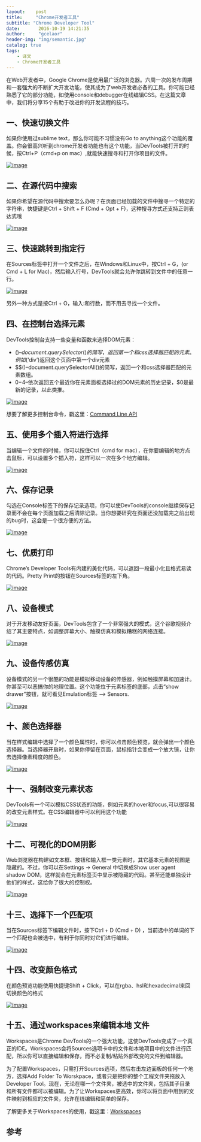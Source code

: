 ```yaml
---
layout:    post
title:     "Chrome开发者工具"
subtitle: "Chrome Developer Tool"
date:       2016-10-19 14:21:35
author:     "gcelaor"
header-img: "img/semantic.jpg"
catalog: true
tags:
    - 译文
    - Chrome开发者工具
---
```

在Web开发者中，Google Chrome是使用最广泛的浏览器。六周一次的发布周期和一套强大的不断扩大开发功能，使其成为了web开发者必备的工具。你可能已经熟悉了它的部分功能，如使用console和debugger在线编辑CSS。在这篇文章中，我们将分享15个有助于改进你的开发流程的技巧。

## 一、快速切换文件

如果你使用过sublime text，那么你可能不习惯没有Go to anything这个功能的覆盖。你会很高兴听到chrome开发者功能也有这个功能，当DevTools被打开的时候，按Ctrl+P（cmd+p on mac）,就能快速搜寻和打开你项目的文件。

[![image](https://camo.githubusercontent.com/83097ccca29010988e821b03ef3a2cd93a3bb672/687474703a2f2f63646e2e7475746f7269616c7a696e652e636f6d2f77702d636f6e74656e742f75706c6f6164732f323031352f30332f312e676966)](https://camo.githubusercontent.com/83097ccca29010988e821b03ef3a2cd93a3bb672/687474703a2f2f63646e2e7475746f7269616c7a696e652e636f6d2f77702d636f6e74656e742f75706c6f6164732f323031352f30332f312e676966)

## 二、在源代码中搜索

如果你希望在源代码中搜索要怎么办呢？在页面已经加载的文件中搜寻一个特定的字符串，快捷键是Ctrl + Shift + F (Cmd + Opt + F)，这种搜寻方式还支持正则表达式哦

[![image](https://camo.githubusercontent.com/2f11c9efe247a8e182c123a8e31155d810e7ae16/687474703a2f2f63646e2e7475746f7269616c7a696e652e636f6d2f77702d636f6e74656e742f75706c6f6164732f323031352f30332f322e536561726368416c6c2e676966)](https://camo.githubusercontent.com/2f11c9efe247a8e182c123a8e31155d810e7ae16/687474703a2f2f63646e2e7475746f7269616c7a696e652e636f6d2f77702d636f6e74656e742f75706c6f6164732f323031352f30332f322e536561726368416c6c2e676966)

## 三、快速跳转到指定行

在Sources标签中打开一个文件之后，在Windows和Linux中，按Ctrl + G，(or Cmd + L for Mac)，然后输入行号，DevTools就会允许你跳转到文件中的任意一行。

[![image](https://camo.githubusercontent.com/68971fc1ef924f23a9d2a51ec896a88936966de5/687474703a2f2f63646e2e7475746f7269616c7a696e652e636f6d2f77702d636f6e74656e742f75706c6f6164732f323031352f30332f332e4a756d70546f4c696e652e676966)](https://camo.githubusercontent.com/68971fc1ef924f23a9d2a51ec896a88936966de5/687474703a2f2f63646e2e7475746f7269616c7a696e652e636f6d2f77702d636f6e74656e742f75706c6f6164732f323031352f30332f332e4a756d70546f4c696e652e676966)

另外一种方式是按Ctrl + O，输入:和行数，而不用去寻找一个文件。

## 四、在控制台选择元素

DevTools控制台支持一些变量和函数来选择DOM元素：

- $()–document.querySelector()的简写，返回第一个和css选择器匹配的元素。例如$(‘div’)返回这个页面中第一个div元素
- $$()–document.querySelectorAll()的简写，返回一个和css选择器匹配的元素数组。
- $0-$4–依次返回五个最近你在元素面板选择过的DOM元素的历史记录，$0是最新的记录，以此类推。

[![image](https://camo.githubusercontent.com/405f204784a1a76d9f5e1c040f528668bcc5b41d/687474703a2f2f63646e2e7475746f7269616c7a696e652e636f6d2f77702d636f6e74656e742f75706c6f6164732f323031352f30332f342e2e676966)](https://camo.githubusercontent.com/405f204784a1a76d9f5e1c040f528668bcc5b41d/687474703a2f2f63646e2e7475746f7269616c7a696e652e636f6d2f77702d636f6e74656e742f75706c6f6164732f323031352f30332f342e2e676966)

想要了解更多控制台命令，戳这里：[Command Line API](https://developer.chrome.com/devtools/docs/commandline-api)

## 五、使用多个插入符进行选择

当编辑一个文件的时候，你可以按住Ctrl（cmd for mac），在你要编辑的地方点击鼠标，可以设置多个插入符，这样可以一次在多个地方编辑。

[![image](https://camo.githubusercontent.com/f6d1344f7aaedae26d74caf4abf17e0ec971a6ba/687474703a2f2f63646e2e7475746f7269616c7a696e652e636f6d2f77702d636f6e74656e742f75706c6f6164732f323031352f30332f352e4d756c7469706c6553656c656374436c69636b2e676966)](https://camo.githubusercontent.com/f6d1344f7aaedae26d74caf4abf17e0ec971a6ba/687474703a2f2f63646e2e7475746f7269616c7a696e652e636f6d2f77702d636f6e74656e742f75706c6f6164732f323031352f30332f352e4d756c7469706c6553656c656374436c69636b2e676966)

## 六、保存记录

勾选在Console标签下的保存记录选项，你可以使DevTools的console继续保存记录而不会在每个页面加载之后清除记录。当你想要研究在页面还没加载完之前出现的bug时，这会是一个很方便的方法。

[![image](https://cloud.githubusercontent.com/assets/7871813/17443211/f43c7b90-5b6b-11e6-9f60-a4a77d6832fa.png)](https://cloud.githubusercontent.com/assets/7871813/17443211/f43c7b90-5b6b-11e6-9f60-a4a77d6832fa.png)

## 七、优质打印

Chrome’s Developer Tools有内建的美化代码，可以返回一段最小化且格式易读的代码。Pretty Print的按钮在Sources标签的左下角。

[![image](https://camo.githubusercontent.com/04e10ac1d0136db6156a931721584b504914fdbf/687474703a2f2f63646e2e7475746f7269616c7a696e652e636f6d2f77702d636f6e74656e742f75706c6f6164732f323031352f30332f372e5072657474795072696e742e676966)](https://camo.githubusercontent.com/04e10ac1d0136db6156a931721584b504914fdbf/687474703a2f2f63646e2e7475746f7269616c7a696e652e636f6d2f77702d636f6e74656e742f75706c6f6164732f323031352f30332f372e5072657474795072696e742e676966)

## 八、设备模式

对于开发移动友好页面，DevTools包含了一个非常强大的模式，这个谷歌视频介绍了其主要特点，如调整屏幕大小、触摸仿真和模拟糟糕的网络连接。

[![image](https://cloud.githubusercontent.com/assets/7871813/17443058/2a7fe0ee-5b6b-11e6-8c2c-6ef54c0f5bf3.png)](https://cloud.githubusercontent.com/assets/7871813/17443058/2a7fe0ee-5b6b-11e6-8c2c-6ef54c0f5bf3.png)

## 九、设备传感仿真

设备模式的另一个很酷的功能是模拟移动设备的传感器，例如触摸屏幕和加速计。你甚至可以恶搞你的地理位置。这个功能位于元素标签的底部，点击“show drawer”按钮，就可看见Emulation标签 --> Sensors.

[![image](https://camo.githubusercontent.com/e71011048fb5cc068ac8dbd30537461eff8e83bb/687474703a2f2f63646e2e7475746f7269616c7a696e652e636f6d2f77702d636f6e74656e742f75706c6f6164732f323031352f30332f392e53656e736f72732e676966)](https://camo.githubusercontent.com/e71011048fb5cc068ac8dbd30537461eff8e83bb/687474703a2f2f63646e2e7475746f7269616c7a696e652e636f6d2f77702d636f6e74656e742f75706c6f6164732f323031352f30332f392e53656e736f72732e676966)

## 十、颜色选择器

当在样式编辑中选择了一个颜色属性时，你可以点击颜色预览，就会弹出一个颜色选择器。当选择器开启时，如果你停留在页面，鼠标指针会变成一个放大镜，让你去选择像素精度的颜色。

[![image](https://camo.githubusercontent.com/24425ceee9622c479f892f48151623ffa0a3d5b8/687474703a2f2f63646e2e7475746f7269616c7a696e652e636f6d2f77702d636f6e74656e742f75706c6f6164732f323031352f30332f31302e436f6c6f725069636b65722e676966)](https://camo.githubusercontent.com/24425ceee9622c479f892f48151623ffa0a3d5b8/687474703a2f2f63646e2e7475746f7269616c7a696e652e636f6d2f77702d636f6e74656e742f75706c6f6164732f323031352f30332f31302e436f6c6f725069636b65722e676966)

## 十一、强制改变元素状态

DevTools有一个可以模拟CSS状态的功能，例如元素的hover和focus,可以很容易的改变元素样式。在CSS编辑器中可以利用这个功能

[![image](https://camo.githubusercontent.com/34498294a1fe9a9f60f353300a697dae3b36e1d0/687474703a2f2f63646e2e7475746f7269616c7a696e652e636f6d2f77702d636f6e74656e742f75706c6f6164732f323031352f30332f31312e53696d756c617465486f7665722e676966)](https://camo.githubusercontent.com/34498294a1fe9a9f60f353300a697dae3b36e1d0/687474703a2f2f63646e2e7475746f7269616c7a696e652e636f6d2f77702d636f6e74656e742f75706c6f6164732f323031352f30332f31312e53696d756c617465486f7665722e676966)

## 十二、可视化的DOM阴影

Web浏览器在构建如文本框、按钮和输入框一类元素时，其它基本元素的视图是隐藏的。不过，你可以在Settings -> General 中切换成Show user agent shadow DOM，这样就会在元素标签页中显示被隐藏的代码。甚至还能单独设计他们的样式，这给你了很大的控制权。

[![image](https://camo.githubusercontent.com/c18547dd71fea11a3836598ada2943a3b215a8d6/687474703a2f2f63646e2e7475746f7269616c7a696e652e636f6d2f77702d636f6e74656e742f75706c6f6164732f323031352f30332f31322e536861646f77444f4d2e676966)](https://camo.githubusercontent.com/c18547dd71fea11a3836598ada2943a3b215a8d6/687474703a2f2f63646e2e7475746f7269616c7a696e652e636f6d2f77702d636f6e74656e742f75706c6f6164732f323031352f30332f31322e536861646f77444f4d2e676966)

## 十三、选择下一个匹配项

当在Sources标签下编辑文件时，按下Ctrl + D (Cmd + D) ，当前选中的单词的下一个匹配也会被选中，有利于你同时对它们进行编辑。

[![image](https://camo.githubusercontent.com/17358d90b613fd516a14927d9bd909e8338633d3/687474703a2f2f63646e2e7475746f7269616c7a696e652e636f6d2f77702d636f6e74656e742f75706c6f6164732f323031352f30332f31332e4d756c746953656c6563742e676966)](https://camo.githubusercontent.com/17358d90b613fd516a14927d9bd909e8338633d3/687474703a2f2f63646e2e7475746f7269616c7a696e652e636f6d2f77702d636f6e74656e742f75706c6f6164732f323031352f30332f31332e4d756c746953656c6563742e676966)

## 十四、改变颜色格式

在颜色预览功能使用快捷键Shift + Click，可以在rgba、hsl和hexadecimal来回切换颜色的格式

[![image](https://camo.githubusercontent.com/fdcb27e7a5cc329e7727703c9f50259c20f68969/687474703a2f2f63646e2e7475746f7269616c7a696e652e636f6d2f77702d636f6e74656e742f75706c6f6164732f323031352f30332f31342e436f6c6f72466f726d61742e676966)](https://camo.githubusercontent.com/fdcb27e7a5cc329e7727703c9f50259c20f68969/687474703a2f2f63646e2e7475746f7269616c7a696e652e636f6d2f77702d636f6e74656e742f75706c6f6164732f323031352f30332f31342e436f6c6f72466f726d61742e676966)

## 十五、通过workspaces来编辑本地 文件

Workspaces是Chrome DevTools的一个强大功能，这使DevTools变成了一个真正的IDE。Workspaces会将Sources选项卡中的文件和本地项目中的文件进行匹配，所以你可以直接编辑和保存，而不必复制/粘贴外部改变的文件到编辑器。

为了配置Workspaces，只需打开Sources选项，然后右击左边面板的任何一个地方，选择Add Folder To Worskpace，或者只是把你的整个工程文件夹拖放入Developer Tool。现在，无论在哪一个文件夹，被选中的文件夹，包括其子目录和所有文件都可以被编辑。为了让Workspaces更高效，你可以将页面中用到的文件映射到相应的文件夹，允许在线编辑和简单的保存。

了解更多关于Workspaces的使用，戳这里：[Workspaces](https://developer.chrome.com/devtools/docs/workspaces)

## 参考